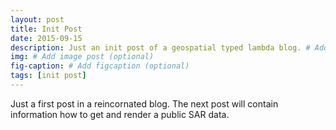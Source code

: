 ```yaml
---
layout: post
title: Init Post
date: 2015-09-15
description: Just an init post of a geospatial typed lambda blog. # Add post description (optional)
img: # Add image post (optional)
fig-caption: # Add figcaption (optional)
tags: [init post]
---
```


Just a first post in a reincornated blog. The next post will contain information how to get and render a public SAR data.
